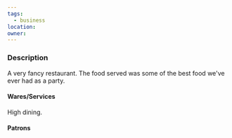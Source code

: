 ```yaml
---
tags:
  - business
location: 
owner:
---
```


### Description

A very fancy restaurant. The food served was some of the best food we've ever had as a party.

#### Wares/Services

High dining.

#### Patrons

